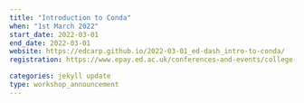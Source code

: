 ```yaml
---
title: "Introduction to Conda" 
when: "1st March 2022"
start_date: 2022-03-01
end_date: 2022-03-01
website: https://edcarp.github.io/2022-03-01_ed-dash_intro-to-conda/
registration: https://www.epay.ed.ac.uk/conferences-and-events/college-of-medicine-and-veterinary-medicine/school-of-molecular-genetic-and-population-health-sciences/igmm/introduction-to-conda

categories: jekyll update
type: workshop_announcement
---  
```

